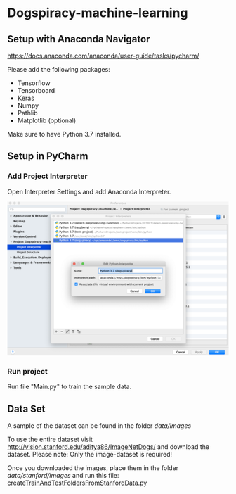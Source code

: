 # Dogspiracy-machine-learning

## Setup with Anaconda Navigator
https://docs.anaconda.com/anaconda/user-guide/tasks/pycharm/

Please add the following packages:

*   Tensorflow
*   Tensorboard
*   Keras
*   Numpy
*   Pathlib   
*   Matplotlib (optional)

Make sure to have Python 3.7 installed.


## Setup in PyCharm

### Add Project Interpreter
Open Interpreter Settings and add Anaconda Interpreter.


![Project Interpreter in PyCharm Setting](assets/project-interpreter.png)

### Run project

Run file "Main.py" to train the sample data.

## Data Set 

A sample of the dataset can be found in the folder _data/images_

To use the entire dataset visit http://vision.stanford.edu/aditya86/ImageNetDogs/ and download the dataset.
Please note: Only the image-dataset is required!

Once you downloaded the images, place them in the folder _data/stanford/images_ and run this file:
[createTrainAndTestFoldersFromStanfordData.py](_createTrainAndTestFoldersFromStanfordData.py_)
